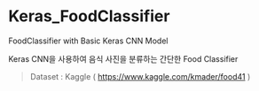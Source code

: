 # Keras_FoodClassifier
FoodClassifier with Basic Keras CNN Model

Keras CNN을 사용하여 음식 사진을 분류하는
간단한 Food Classifier

> Dataset : Kaggle ( https://www.kaggle.com/kmader/food41 )

